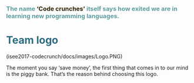 
<h3 style="color: #5e9ca0;">The name <span style="color: #2b2301;">‘Code crunches’</span> itself says how exited we are in learning new programming languages.</h3> 
<h1 style="color: #2e6c80;">Team logo</h1>
<span align="center">
(isee2017-codecrunch/docs/images/Logo.PNG)
</span>
 
<p>The moment  you say ‘save money’, the first thing that comes in to our mind is the piggy bank. That’s the reason behind choosing this logo.&nbsp;</p>
